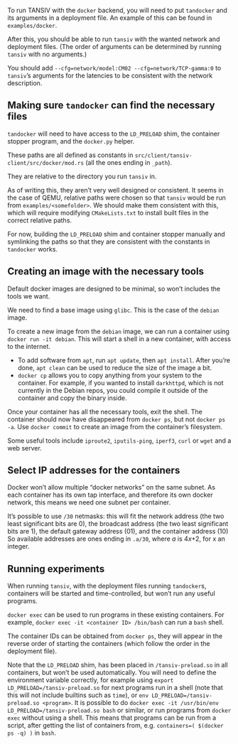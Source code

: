 To run TANSIV with the `docker` backend, you will need to put `tandocker` and its arguments in a deployment file.
An example of this can be found in `examples/docker`.

After this, you should be able to run `tansiv` with the wanted network and deployment files.
(The order of arguments can be determined by running `tansiv` with no arguments.)

You should add `--cfg=network/model:CM02 --cfg=network/TCP-gamma:0` to `tansiv`’s arguments for the latencies to be consistent with the network description.


## Making sure `tandocker` can find the necessary files

`tandocker` will need to have access to the `LD_PRELOAD` shim, the container stopper program, and the `docker.py` helper.

These paths are all defined as constants in `src/client/tansiv-client/src/docker/mod.rs` (all the ones ending in `_path`).

They are relative to the directory you run `tansiv` in.

As of writing this, they aren’t very well designed or consistent.
It seems in the case of QEMU, relative paths were chosen so that `tansiv` would be run from `examples/<somefolder>`.
We should make them consistent with this, which will require modifying `CMakeLists.txt` to install built files in the correct relative paths.

For now, building the `LD_PRELOAD` shim and container stopper manually and symlinking the paths so that they are consistent with the constants in `tandocker` works.


## Creating an image with the necessary tools

Default docker images are designed to be minimal, so won’t includes the tools we want.

We need to find a base image using `glibc`. <!-- TODO: do we? -->
This is the case of the `debian` image.

To create a new image from the `debian` image, we can run a container using `docker run -it debian`.
This will start a shell in a new container, with access to the internet.

 - To add software from `apt`, run `apt update`, then `apt install`.
   After you’re done, `apt clean` can be used to reduce the size of the image a bit.
 - `docker cp` allows you to copy anything from your system to the container.
   For example, if you wanted to install `darkhttpd`, which is not currently in the Debian repos,
   you could compile it outside of the container and copy the binary inside.

Once your container has all the necessary tools, exit the shell.
The container should now have disappeared from `docker ps`, but not `docker ps -a`.
Use `docker commit` to create an image from the container’s filesystem.


Some useful tools include `iproute2`, `iputils-ping`, `iperf3`, `curl` or `wget` and a web server.


## Select IP addresses for the containers

Docker won’t allow multiple “docker networks” on the same subnet.
As each container has its own tap interface, and therefore its own docker network, this means we need one subnet per container.

It’s possible to use `/30` netmasks: this will fit the network address (the two least significant bits are 0), the broadcast address (the two least significant bits are 1), the default gateway address (01), and the container address (10)
So available addresses are ones ending in `.a/30`, where *a* is 4*x*+2, for x an integer.


## Running experiments

When running `tansiv`, with the deployment files running `tandocker`s, containers will be started and time-controlled, but won’t run any useful programs.

`docker exec` can be used to run programs in these existing containers.
For example, `docker exec -it <container ID> /bin/bash` can run a `bash` shell.

The container IDs can be obtained from `docker ps`, they will appear in the reverse order of starting the containers (which follow the order in the deployment file).

Note that the `LD_PRELOAD` shim, has been placed in `/tansiv-preload.so` in all containers, but won’t be used automatically.
You will need to define the environment variable correctly, for example using `export LD_PRELOAD=/tansiv-preload.so` for next programs run in a shell (note that this will not include builtins such as `time`), or `env LD_PRELOAD=/tansiv-preload.so <program>`.
It is possible to do `docker exec -it /usr/bin/env LD_PRELOAD=/tansiv-preload.so bash` or similar, or run programs from `docker exec` without using a shell.
This means that programs can be run from a script, after getting the list of containers from, e.g. `containers=( $(docker ps -q) )` in `bash`.
